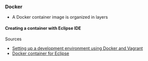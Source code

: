 ### Docker

- A Docker container image is organized in layers


#### Creating a container with Eclipse IDE


Sources

- [Setting up a development environment using Docker and Vagrant](http://blog.zenika.com/index.php?post/2014/10/07/Setting-up-a-development-environment-using-Docker-and-Vagrant)
- [Docker container for Eclipse](https://groups.google.com/forum/#!topic/docker-user/skN5gbeOVog)

